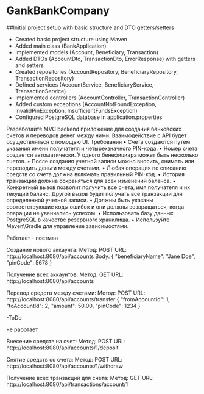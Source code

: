 # GankBankCompany

##Initial project setup with basic structure and DTO getters/setters

- Created basic project structure using Maven
- Added main class (BankApplication)
- Implemented models (Account, Beneficiary, Transaction)
- Added DTOs (AccountDto, TransactionDto, ErrorResponse) with getters and setters
- Created repositories (AccountRepository, BeneficiaryRepository, TransactionRepository)
- Defined services (AccountService, BeneficiaryService, TransactionService)
- Implemented controllers (AccountController, TransactionController)
- Added custom exceptions (AccountNotFoundException, InvalidPinException, InsufficientFundsException)
- Configured PostgreSQL database in application.properties

Разработайте MVC backend приложение для создания банковских счетов и переводов денег между ними.
Взаимодействие с API будет осуществляться с помощью UI.
Требования
• Счета создаются путем указания имени получателя и четырехзначного PIN-кода.
• Номер счета создается автоматически. У одного бенефициара может быть несколько счетов.
• После создания учетной записи можно вносить, снимать или переводить деньги между счетами.
• Любая операция по списанию средств со счета должна включать правильный PIN-код.
• История транзакций должна сохраняться для всех изменений баланса.
• Конкретный вызов позволит получить все счета, имя получателя и их текущий баланс. Другой вызов будет получать все транзакции для определенной учетной записи.
• Должны быть указаны соответствующие коды ошибок и они должны возвращаться, когда операции не увенчались успехом.
• Использовать базу данных PostgreSQL в качестве резервного хранилища.
• Используйте Maven\Gradle для управление зависимостями.

Работает - постман

Создание нового аккаунта:
Метод: POST
URL: http://localhost:8080/api/accounts
Body:
{
"beneficiaryName": "Jane Doe",
"pinCode": 5678
}

Получение всех аккаунтов:
Метод: GET
URL: http://localhost:8080/api/accounts

Перевод средств между счетами:
Метод: POST
URL: http://localhost:8080/api/accounts/transfer
{
"fromAccountId": 1,
"toAccountId": 2,
"amount": 50.00,
"pinCode": 1234
}

-ToDo

не работает

Внесение средств на счет:
Метод: POST
URL: http://localhost:8080/api/accounts/1/deposit

Снятие средств со счета:
Метод: POST
URL: http://localhost:8080/api/accounts/1/withdraw

Получение всех транзакций для счета:
Метод: GET
URL: http://localhost:8080/api/transactions/account/1